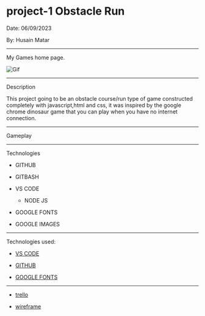# project-1 Obstacle Run

Date: 06/09/2023

By: Husain Matar

***
My Games home page.

![Gif](https://ibb.co/fp0rq97)

***
Description

This project going to be an obstacle course/run type of game constructed completely with javascript,html and css, it was inspired by the google chrome dinosaur game that you can play when you have no internet connection.

***
Gameplay

***
Technologies

* GITHUB

* GITBASH

* VS CODE

   * NODE JS

* GOOGLE FONTS

* GOOGLE IMAGES


***

Technologies used:

* [VS CODE](https://code.visualstudio.com/)

* [GITHUB](https://github.com/)

* [GOOGLE FONTS](https://g.co/kgs/w1wSKZ)

***

 * [trello](https://trello.com/invite/b/oAm1XgDu/ATTI54f53f3477b0b07376973155d378f23fE15EBCDB/project-1)

* [wireframe](https://drive.google.com/file/d/13m7P5kAE4c0DyIlqnLipA4ll_yS1GPzU/view?usp=drive_link) 